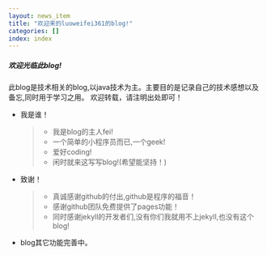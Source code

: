 ```yaml
---
layout: news_item
title: "欢迎来的luoweifei361的blog!"
categories: []
index: index
---
```



<div class="note unreleased">
  <h5>欢迎光临此blog!</h5>
  <p>
   此blog是技术相关的blog,以java技术为主。主要目的是记录自己的技术感想以及备忘,同时用于学习之用。
   欢迎转载，请注明出处即可！
  </p>
</div>

* 我是谁！

  > * 我是blog的主人fei! 
  > * 一个简单的小程序员而已,一个geek!
  > * 爱好coding!
  > * 闲时就来这写写blog!(希望能坚持！)

* 致谢！

  > * 真诚感谢github的付出,github是程序的福音！
  > * 感谢github团队免费提供了pages功能！
  > * 同时感谢jekyll的开发者们,没有你们我就用不上jekyll,也没有这个blog!

* blog其它功能完善中。